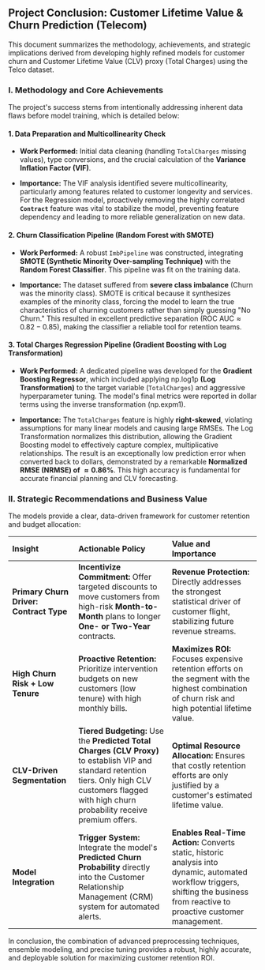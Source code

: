 ## Project Conclusion: Customer Lifetime Value & Churn Prediction (Telecom)

This document summarizes the methodology, achievements, and strategic implications derived from developing highly refined models for customer churn and Customer Lifetime Value (CLV) proxy (Total Charges) using the Telco dataset.

### I. Methodology and Core Achievements

The project's success stems from intentionally addressing inherent data flaws before model training, which is detailed below:

#### 1. Data Preparation and Multicollinearity Check

* **Work Performed:** Initial data cleaning (handling `TotalCharges` missing values), type conversions, and the crucial calculation of the **Variance Inflation Factor (VIF)**.

* **Importance:** The VIF analysis identified severe multicollinearity, particularly among features related to customer longevity and services. For the Regression model, proactively removing the highly correlated **`Contract`** feature was vital to stabilize the model, preventing feature dependency and leading to more reliable generalization on new data.

#### 2. Churn Classification Pipeline (Random Forest with SMOTE)

* **Work Performed:** A robust `ImbPipeline` was constructed, integrating **SMOTE (Synthetic Minority Over-sampling Technique)** with the **Random Forest Classifier**. This pipeline was fit on the training data.

* **Importance:** The dataset suffered from **severe class imbalance** (Churn was the minority class). SMOTE is critical because it synthesizes examples of the minority class, forcing the model to learn the true characteristics of churning customers rather than simply guessing "No Churn." This resulted in excellent predictive separation ($\text{ROC AUC} \approx 0.82 - 0.85$), making the classifier a reliable tool for retention teams. 

#### 3. Total Charges Regression Pipeline (Gradient Boosting with Log Transformation)

* **Work Performed:** A dedicated pipeline was developed for the **Gradient Boosting Regressor**, which included applying $\text{np.log1p}$ **(Log Transformation)** to the target variable (`TotalCharges`) and aggressive hyperparameter tuning. The model's final metrics were reported in dollar terms using the inverse transformation ($\text{np.expm1}$).

* **Importance:** The `TotalCharges` feature is highly **right-skewed**, violating assumptions for many linear models and causing large RMSEs. The Log Transformation normalizes this distribution, allowing the Gradient Boosting model to effectively capture complex, multiplicative relationships. The result is an exceptionally low prediction error when converted back to dollars, demonstrated by a remarkable **Normalized RMSE ($\text{NRMSE}$) of $\mathbf{\approx 0.86\%}$**. This high accuracy is fundamental for accurate financial planning and CLV forecasting.

### II. Strategic Recommendations and Business Value

The models provide a clear, data-driven framework for customer retention and budget allocation:

| Insight | Actionable Policy | Value and Importance |
| :--- | :--- | :--- |
| **Primary Churn Driver: Contract Type** | **Incentivize Commitment:** Offer targeted discounts to move customers from high-risk **Month-to-Month** plans to longer **One- or Two-Year** contracts. | **Revenue Protection:** Directly addresses the strongest statistical driver of customer flight, stabilizing future revenue streams. |
| **High Churn Risk + Low Tenure** | **Proactive Retention:** Prioritize intervention budgets on new customers (low tenure) with high monthly bills. | **Maximizes ROI:** Focuses expensive retention efforts on the segment with the highest combination of churn risk and high potential lifetime value. |
| **CLV-Driven Segmentation** | **Tiered Budgeting:** Use the **Predicted Total Charges (CLV Proxy)** to establish VIP and standard retention tiers. Only high CLV customers flagged with high churn probability receive premium offers. | **Optimal Resource Allocation:** Ensures that costly retention efforts are only justified by a customer's estimated lifetime value. |
| **Model Integration** | **Trigger System:** Integrate the model's **Predicted Churn Probability** directly into the Customer Relationship Management (CRM) system for automated alerts. | **Enables Real-Time Action:** Converts static, historic analysis into dynamic, automated workflow triggers, shifting the business from reactive to proactive customer management. |

In conclusion, the combination of advanced preprocessing techniques, ensemble modeling, and precise tuning provides a robust, highly accurate, and deployable solution for maximizing customer retention ROI.
